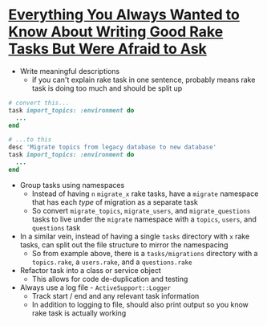 # [Everything You Always Wanted to Know About Writing Good Rake Tasks But Were Afraid to Ask](https://edelpero.svbtle.com/everything-you-always-wanted-to-know-about-writing-good-rake-tasks-but-were-afraid-to-ask)

* Write meaningful descriptions
  * if you can't explain rake task in one sentence, probably means rake task is doing too much and should be split up

```ruby
# convert this...
task import_topics: :environment do
  ...
end

# ...to this
desc 'Migrate topics from legacy database to new database'
task import_topics: :environment do
  ...
end
```
* Group tasks using namespaces
  * Instead of having `n` `migrate_x` rake tasks, have a `migrate` namespace that has each _type_ of migration as a separate task
  * So convert `migrate_topics`, `migrate_users`, and `migrate_questions` tasks to live under the `migrate` namespace with a `topics`, `users`, and `questions` task
* In a similar vein, instead of having a single `tasks` directory with `x` rake tasks, can split out the file structure to mirror the namespacing
  * So from example above, there is a `tasks/migrations` directory with a `topics.rake`, a `users.rake`, and a `questions.rake`
* Refactor task into a class or service object
  * This allows for code de-duplication and testing
* Always use a log file - `ActiveSupport::Logger`
  * Track start / end and any relevant task information
  * In addition to logging to file, should also print output so you know rake task is actually working

